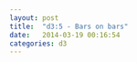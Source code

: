 ```yaml
---
layout: post
title:  "d3:5 - Bars on bars"
date:   2014-03-19 00:16:54
categories: d3
---
```


<script>

var margin = {top: 40, right: 20, bottom: 30, left: 40},
    width = 640 - margin.left - margin.right,
    height = 500 - margin.top - margin.bottom;

var x = d3.scale.ordinal()
    .rangeRoundBands([0, width], .1);

var y = d3.scale.linear()
    .range([height, 0]);

var xAxis = d3.svg.axis()
    .scale(x)
    .orient("bottom");

var yAxis = d3.svg.axis()
    .scale(y)
    .orient("left")
    .ticks(10, "%");

var svg = d3.select(".post").append("svg")
    .attr("width", width + margin.left + margin.right)
    .attr("height", height + margin.top + margin.bottom)
  .append("g")
    .attr("transform", "translate(" + margin.left + "," + margin.top + ")");

d3.csv("/assets/data/data3.csv", type, function(error, data) {
  x.domain(data.map(function(d) { return d.week; }));
  y.domain([0, d3.max(data, function(d) { return d.green + 100; })]);

  svg.append("g")
      .attr("class", "x axis")
      .attr("transform", "translate(0," + height + ")")
      .call(xAxis);

  svg.append("g")
      .attr("class", "y axis")
      .call(yAxis)
    .append("text")
      .attr("transform", "rotate(-90)")
      .attr("y", 6)
      .attr("dy", ".71em")
      .style("text-anchor", "end")
      .text("Frequency");

  svg.selectAll(".green")
      .data(data)
    .enter().append("rect")
      .attr("class", "green")
      .attr("x", function(d) { return x(d.week); })
      .attr("width", x.rangeBand())
      .attr("y", function(d) { return y(d.green); })
      .attr("height", function(d) { return height - y(d.green); });

  svg.selectAll(".yellow")
      .data(data)
    .enter().append("rect")
      .attr("class", "yellow")
      .attr("x", function(d) { return x(d.week); })
      .attr("width", x.rangeBand())
      .attr("y", function(d) { return y(d.yellow); })
      .attr("height", function(d) { return height - y(d.yellow); });

  svg.selectAll(".orange")
      .data(data)
    .enter().append("rect")
      .attr("class", "orange")
      .attr("x", function(d) { return x(d.week); })
      .attr("width", x.rangeBand())
      .attr("y", function(d) { return y(d.orange); })
      .attr("height", function(d) { return height - y(d.orange); });
});

function type(d) {
  d.green = +d.green;
  return d;
}

</script>

